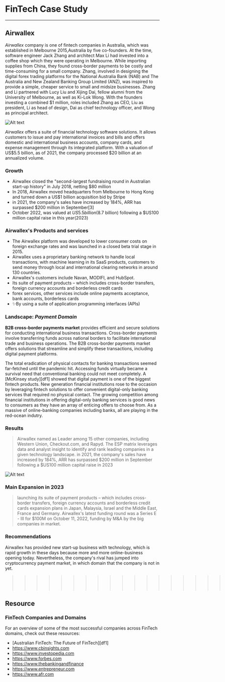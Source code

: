 # FinTech Case Study

-----
## Airwallex
_Airwallex_ company is one of fintech companies in Australia, which was established in Melbourne 2015,Australia by five co-founders. At the time, software engineer Jack Zhang and architect Max Li had invested into a coffee shop which they were operating in Melbourne. While importing supplies from China, they found cross-border payments to be costly and time-consuming for a small company. Zhang, involved in designing the digital forex trading platforms for the National Australia Bank (NAB) and The Australia and New Zealand Banking Group Limited (ANZ), was inspired to provide a simple, cheaper service to small and midsize businesses. Zhang and Li partnered with Lucy Liu and Xijing Dai, fellow alumni from the University of Melbourne, as well as Ki-Lok Wong. With the founders investing a combined $1 million, roles included Zhang as CEO, Liu as president, Li as head of design, Dai as chief technology officer, and Wong as principal architect. 

![Alt text](https://d15shllkswkct0.cloudfront.net/wp-content/blogs.dir/1/files/2020/04/airwallex.jpg)

_Airwallex_ offers a suite of financial technology software solutions. It allows customers to issue and pay international invoices and bills and offers domestic and international business accounts, company cards, and expense management through its integrated platform. With a valuation of US$5.5 billion, as of 2021, the company processed $20 billion at an annualized volume.

### Growth
- Airwallex closed the "second-largest fundraising round in Australian start-up history" in July 2018, netting $80 million
- In 2018, Airwallex moved headquarters from Melbourne to Hong Kong and turned down a US$1 billion acquisition bid by Stripe
- in 2021, the company's sales have increased by 184%, ARR has surpassed $200 million in September[3]
- October 2022, was valued at $US5.5 billion ($8.7 billion) following a $US100 million capital raise in this year(2023)

### Airwallex's Products and services
- The Airwallex platform was developed to lower consumer costs on foreign exchange rates and was launched in a closed beta trial stage in 2015.
- Airwallex uses a proprietary banking network to handle local transactions, with machine learning in its SaaS products, customers to send money through local and international clearing networks in around 130 countries.
- Airwallex's customers include Navan, MODIFI, and HubSpot.
- Its suite of payment products – which includes cross-border transfers, foreign currency accounts and borderless credit cards
- forex services, other services include online payments acceptance, bank accounts, borderless cards
- ✨By using a  suite of application programming interfaces (APIs)

### Landscape: _Payment Domain_

**B2B cross-border payments market** provides efficient and secure solutions for conducting international business transactions. Cross-border payments involve transferring funds across national borders to facilitate international trade and business operations. The B2B cross-border payments market offers solutions that streamline and simplify these transactions, including digital payment platforms.

The total eradication of physical contacts for banking transactions seemed far-fetched until the pandemic hit. Accessing funds virtually became a survival need that conventional banking could not meet completely. A [McKinsey study][df1] showed that digital payment is one of the biggest fintech products. New generation financial institutions rose to the occasion by leveraging fintech solutions to offer convenient digital-only banking services that required no physical contact. The growing competition among financial institutions in offering digital-only banking services is good news to consumers as they have an array of enticing offers to choose from. As a massive of online-banking companies including banks, all are playing in the red-ocean indutry. 
### Results
> Airwallex named as Leader among 15 other companies, including Western Union, Checkout.com, and Rapyd.
The ESP matrix leverages data and analyst insight to identify and rank leading companies in a given technology landscape.
> in 2021, the company's sales have increased by 184%, ARR has surpassed $200 million in September
> following a $US100 million capital raise in 2023

![Alt text](https://images.ctfassets.net/sxag7u4cz1re/3ihMmhJjeqFid0KIKXXG5a/2ed155eb16fc55c2d220425b3b6b8f3b/image__6_.png?q=70)

### Main Expansion in 2023
>launching its suite of payment products – which includes cross-border transfers, foreign currency accounts and borderless credit cards
>expansion plans in Japan, Malaysia, Israel and the Middle East, France and Germany.
>Airwallex's latest funding round was a Series E - III for $100M on October 11, 2022, funding by M&A by the big companies in market. 

### Recommendations
Airwallex has provided new start-up business with technology, which is rapid growth in these days because more and more online-business opening today. Nevertheless, the company's rival has jumped into cryptocurrency payment market, in which domain that the company is not in yet.  
>>>>>>>>>>>>>>>>>>>![Alt](https://static.ffx.io/images/$zoom_0.225%2C$multiply_3%2C$ratio_1.5%2C$width_756%2C$x_0%2C$y_50/t_crop_custom/c_scale%2Cw_1240%2Cq_52%2Cf_auto/0c39bc3f00eb21881c17ea4e3f692c33e5e1161a)

## Resource

### FinTech Companies and Domains
For an overview of some of the most successful companies across FinTech domains, check out these resources:
- [Australian FinTech: The Future of FinTech][df1]  
- https://www.cbinsights.com
- https://www.investopedia.com
- https://www.forbes.com
- https://www.thebankingandfinance
- https://www.entrepreneur.com
- https://www.afr.com